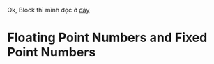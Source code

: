 Ok,  Block thì mình đọc ở [đây]([https://medium.com/@florian_algo/model-quantization-1-basic-concepts-860547ec6aa9])


# Floating Point Numbers and Fixed Point Numbers

